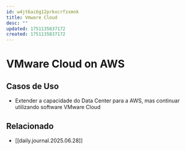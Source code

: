 ```yaml
---
id: w4jt6ai6g12prkxcrfzxmnk
title: Vmware Cloud
desc: ""
updated: 1751135837172
created: 1751135837172
---
```


# VMware Cloud on AWS

## Casos de Uso

- Extender a capacidade do Data Center para a AWS, mas continuar utilizando software VMware Cloud

## Relacionado

- [[daily.journal.2025.06.28]]
